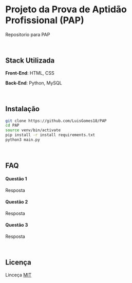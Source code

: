 # Projeto da Prova de Aptidão Profissional (PAP)
Repositorio para PAP

<br/>

## Stack Utilizada
**Front-End**: HTML, CSS

**Back-End**: Python, MySQL

<br/>

## Instalação

```bash
git clone https://github.com/LuisGomes18/PAP
cd PAP
source venv/bin/activate
pip install -r install requirements.txt
python3 main.py
```

<br/>

## FAQ

#### Questão 1
Resposta

#### Questão 2
Resposta

#### Questão 3
Resposta

<br/>

## Licença

Linceça [MIT](license)
